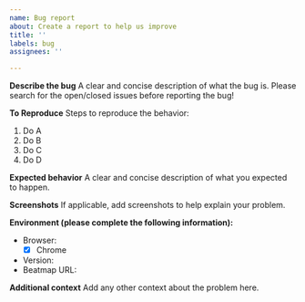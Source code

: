 ```yaml
---
name: Bug report
about: Create a report to help us improve
title: ''
labels: bug
assignees: ''

---
```


**Describe the bug**
A clear and concise description of what the bug is. Please search for the open/closed issues before reporting the bug!

**To Reproduce**
Steps to reproduce the behavior:
1. Do A
2. Do B
3. Do C
4. Do D

**Expected behavior**
A clear and concise description of what you expected to happen.

**Screenshots**
If applicable, add screenshots to help explain your problem.

**Environment (please complete the following information):**
 - Browser:
   - [x] Chrome
 - Version:
 - Beatmap URL:

**Additional context**
Add any other context about the problem here.

<!-- Please search for open/closed issues before submitting bug report! -->
<!-- You can check the checkboxes by replacing from [ ] to [x], or click the checkboxes after you submitted the report -->
